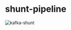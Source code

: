# shunt-pipeline
![kafka-shunt](https://user-images.githubusercontent.com/15663299/119252793-a3cb2500-bbe0-11eb-937c-fe44a6c90b9a.jpg)




